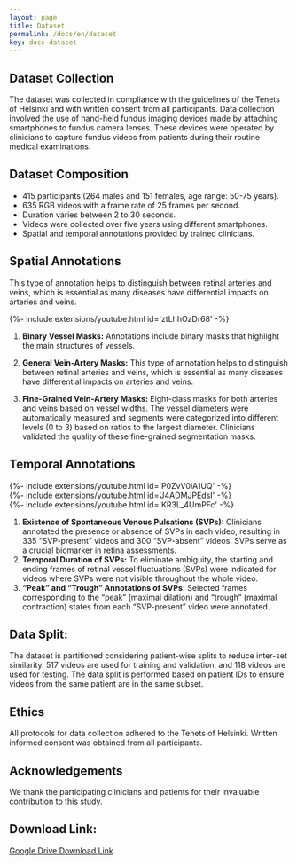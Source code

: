 ```yaml
---
layout: page
title: Dataset
permalink: /docs/en/dataset
key: docs-dataset
---
```



## Dataset Collection


The dataset was collected in compliance with the guidelines of the Tenets of Helsinki and with written consent from all participants. Data collection involved the use of hand-held fundus imaging devices made by attaching smartphones to fundus camera lenses. These devices were operated by clinicians to capture fundus videos from patients during their routine medical examinations.



## Dataset Composition


- 415 participants (264 males and 151 females, age range: 50-75 years).
- 635 RGB videos with a frame rate of 25 frames per second.
- Duration varies between 2 to 30 seconds.
- Videos were collected over five years using different smartphones.
- Spatial and temporal annotations provided by trained clinicians.


## Spatial Annotations


This type of annotation helps to distinguish between retinal arteries and veins, which is essential as many diseases have differential impacts on arteries and veins.

<div>{%- include extensions/youtube.html id='ztLhhOzDr68' -%}</div>

1. **Binary Vessel Masks:** Annotations include binary masks that highlight the main structures of vessels.

2. **General Vein-Artery Masks:** This type of annotation helps to distinguish between retinal arteries and veins, which is essential as many diseases have differential impacts on arteries and veins.

3. **Fine-Grained Vein-Artery Masks:** Eight-class masks for both arteries and veins based on vessel widths. The vessel diameters were automatically measured and segments were categorized into different levels (0 to 3) based on ratios to the largest diameter. Clinicians validated the quality of these fine-grained segmentation masks.



## Temporal Annotations


<div>{%- include extensions/youtube.html id='P0ZvV0iA1UQ' -%}</div>



<div>{%- include extensions/youtube.html id='J4ADMJPEdsI' -%}</div>



<div>{%- include extensions/youtube.html id='KR3L_4UmPFc' -%}</div>



1. **Existence of Spontaneous Venous Pulsations (SVPs):** Clinicians annotated the presence or absence of SVPs in each video, resulting in 335 “SVP-present” videos and 300 “SVP-absent” videos. SVPs serve as a crucial biomarker in retina assessments.
2. **Temporal Duration of SVPs:** To eliminate ambiguity, the starting and ending frames of retinal vessel fluctuations (SVPs) were indicated for videos where SVPs were not visible throughout the whole video.
3. **“Peak” and “Trough” Annotations of SVPs:** Selected frames corresponding to the “peak” (maximal dilation) and “trough” (maximal contraction) states from each “SVP-present” video were annotated.






## Data Split:

The dataset is partitioned considering patient-wise splits to reduce inter-set similarity. 517 videos are used for training and validation, and 118 videos are used for testing. The data split is performed based on patient IDs to ensure videos from the same patient are in the same subset.



## Ethics

All protocols for data collection adhered to the Tenets of Helsinki. Written informed consent was obtained from all participants.


## Acknowledgements

We thank the participating clinicians and patients for their invaluable contribution to this study.


## Download Link:

[Google Drive Download Link](https://drive.google.com/drive/folders/1rPbRKBS-28yu7AlMJksbrOQ6bGhNkqL1?usp=sharing)





<!-- ## Annotations -->


<!-- 
## Dataset Format






## Download -->